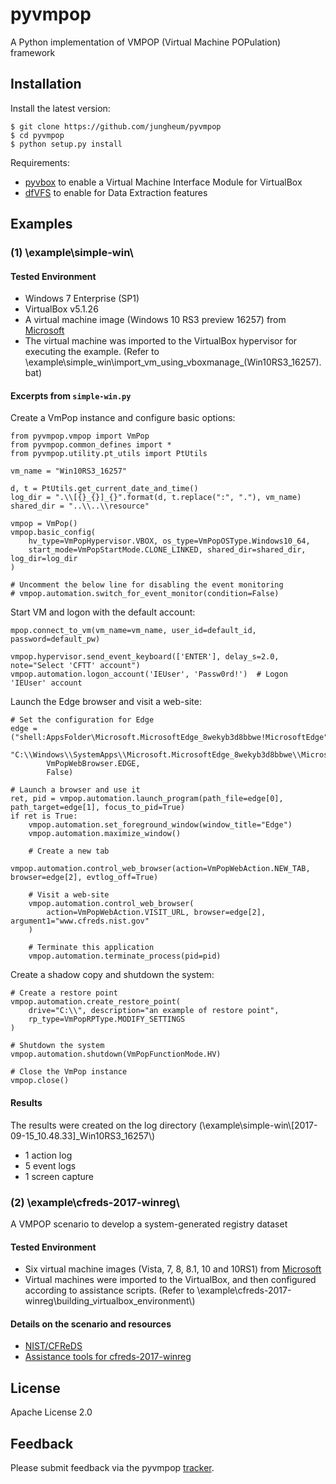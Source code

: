# pyvmpop

A Python implementation of VMPOP (Virtual Machine POPulation) framework


## Installation

Install the latest version:

	$ git clone https://github.com/jungheum/pyvmpop
	$ cd pyvmpop
	$ python setup.py install

Requirements:

* [pyvbox](https://github.com/mjdorma/pyvbox) to enable a Virtual Machine Interface Module for VirtualBox
* [dfVFS](https://github.com/log2timeline/dfvfs) to enable for Data Extraction features
	
	
## Examples

### (1) \example\simple-win\

#### Tested Environment
	
* Windows 7 Enterprise (SP1)
* VirtualBox v5.1.26
* A virtual machine image (Windows 10 RS3 preview 16257) from [Microsoft](https://developer.microsoft.com/en-us/microsoft-edge/tools/vms/)
* The virtual machine was imported to the VirtualBox hypervisor for executing the example. (Refer to \example\simple_win\import_vm_using_vboxmanage_(Win10RS3_16257).bat)

#### Excerpts from `simple-win.py`

Create a VmPop instance and configure basic options:

	from pyvmpop.vmpop import VmPop
	from pyvmpop.common_defines import *
	from pyvmpop.utility.pt_utils import PtUtils
	
	vm_name = "Win10RS3_16257"

	d, t = PtUtils.get_current_date_and_time()
	log_dir = ".\\[{}_{}]_{}".format(d, t.replace(":", "."), vm_name)
	shared_dir = "..\\..\\resource"

	vmpop = VmPop()
	vmpop.basic_config(
		hv_type=VmPopHypervisor.VBOX, os_type=VmPopOSType.Windows10_64,
		start_mode=VmPopStartMode.CLONE_LINKED, shared_dir=shared_dir, log_dir=log_dir
	)

	# Uncomment the below line for disabling the event monitoring
	# vmpop.automation.switch_for_event_monitor(condition=False)

Start VM and logon with the default account:
	
	mpop.connect_to_vm(vm_name=vm_name, user_id=default_id, password=default_pw)

	vmpop.hypervisor.send_event_keyboard(['ENTER'], delay_s=2.0, note="Select 'CFTT' account")
	vmpop.automation.logon_account('IEUser', 'Passw0rd!')  # Logon  'IEUser' account

Launch the Edge browser	and visit a web-site:

	# Set the configuration for Edge
	edge = ("shell:AppsFolder\Microsoft.MicrosoftEdge_8wekyb3d8bbwe!MicrosoftEdge",
			"C:\\Windows\\SystemApps\\Microsoft.MicrosoftEdge_8wekyb3d8bbwe\\MicrosoftEdge.exe",
			VmPopWebBrowser.EDGE,
			False)

	# Launch a browser and use it
	ret, pid = vmpop.automation.launch_program(path_file=edge[0], path_target=edge[1], focus_to_pid=True)
	if ret is True:
		vmpop.automation.set_foreground_window(window_title="Edge")
		vmpop.automation.maximize_window()

		# Create a new tab
		vmpop.automation.control_web_browser(action=VmPopWebAction.NEW_TAB, browser=edge[2], evtlog_off=True)

		# Visit a web-site
		vmpop.automation.control_web_browser(
			action=VmPopWebAction.VISIT_URL, browser=edge[2], argument1="www.cfreds.nist.gov"
		)

		# Terminate this application
		vmpop.automation.terminate_process(pid=pid)
	
Create a shadow copy and shutdown the system:

	# Create a restore point
	vmpop.automation.create_restore_point(
		drive="C:\\", description="an example of restore point",
		rp_type=VmPopRPType.MODIFY_SETTINGS
	)

	# Shutdown the system
	vmpop.automation.shutdown(VmPopFunctionMode.HV)

	# Close the VmPop instance
	vmpop.close()
	
#### Results

The results were created on the log directory (\example\simple-win\\[2017-09-15_10.48.33]_Win10RS3_16257\\)

* 1 action log
* 5 event logs
* 1 screen capture

	
### (2) \example\cfreds-2017-winreg\

A VMPOP scenario to develop a system-generated registry dataset

#### Tested Environment
	
* Six virtual machine images (Vista, 7, 8, 8.1, 10 and 10RS1) from [Microsoft](https://developer.microsoft.com/en-us/microsoft-edge/tools/vms/)
* Virtual machines were imported to the VirtualBox, and then configured according to assistance scripts. (Refer to \example\cfreds-2017-winreg\building_virtualbox_environment\\)

#### Details on the scenario and resources

* [NIST/CFReDS](https://www.cfreds.nist.gov)
* [Assistance tools for cfreds-2017-winreg](https://github.com/jungheum/cfreds-2017-winreg)


## License

Apache License 2.0


## Feedback

Please submit feedback via the pyvmpop [tracker](http://github.com/jungheum/pyvmpop/issues).

